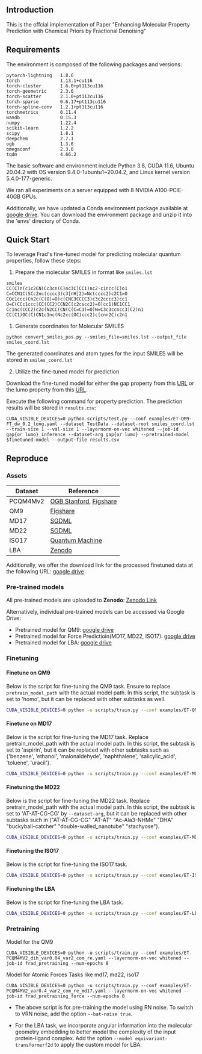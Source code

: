 ## Introduction

This is the offcial implementation of Paper "Enhancing Molecular Property Prediction with
Chemical Priors by Fractional Denoising"


## Requirements

The environment is composed of the following packages and versions:
```
pytorch-lightning   1.8.6
torch               1.13.1+cu116
torch-cluster       1.6.0+pt113cu116
torch-geometric     2.3.0
torch-scatter       2.1.0+pt113cu116
torch-sparse        0.6.17+pt113cu116
torch-spline-conv   1.2.1+pt113cu116
torchmetrics        0.11.4
wandb               0.15.3
numpy               1.22.4
scikit-learn        1.2.2
scipy               1.8.1
deepchem            2.7.1
ogb                 1.3.6
omegaconf           2.3.0
tqdm                4.66.2
```


The basic software and environment include Python 3.8, CUDA 11.6, Ubuntu 20.04.2 with OS version 9.4.0-1ubuntu1~20.04.2, and Linux kernel version 5.4.0-177-generic.

We ran all experiments on a server equipped with 8 NVIDIA A100-PCIE-40GB GPUs.


Additionally, we have updated a Conda environment package available at [google drive](https://drive.google.com/file/d/1X9gUELR6UAifUT7VVtgur2ZWfCGl7kcF/view?usp=sharing). You can download the environment package and unzip it into the 'envs' directory of Conda.

## Quick Start


To leverage Frad's fine-tuned model for predicting molecular quantum properties, follow these steps:

1. Prepare the molecular SMILES in format like `smiles.lst`
```
smiles
CC(C)n(c1c2CN(Cc3cn(C)nc3C)CC1)nc2-c1ncc(C)o1
C=CCN1C(SCc2nc(cccc3)c3[nH]2)=Nc(cccc2)c2C1=O
COc1ccc(Cn2c(C(O)=O)c(CNC3CCCC3)c3c2cccc3)cc1
O=C(CCc1ccc(CC(CC2)CCN2C(c2cscc2)=O)cc1)NC1CC1
Cc1nc(CCC2)c2c(N2CC(CN(C(C=C3)=O)N=C3c3ccncc3)C2)n1
CC(C1)OC(C)CN1c1nc(Nc2cc(OC)ccc2)c(cnn2C)c2n1
```

1. Generate coordinates for Molecular SMILES

```
python convert_smiles_pos.py --smiles_file=smiles.lst --output_file smiles_coord.lst
```

The generated coordinates and atom types for the input SMILES will be stored in `smiles_coord.lst`


2. Utilize the fine-tuned model for prediction

Download the fine-tuned model for either the gap property from this [URL](https://drive.google.com/file/d/14yxjvgbkRodDr6wn3qh4tqIijPMTqXCl/view?usp=sharing) or the lumo property from this [URL](https://drive.google.com/file/d/1pa2daJQk-Xvh8Mj0_YcQahbymE1BKftb/view?usp=sharing).

Execute the following command for property prediction. The prediction results will be stored in `results.csv`:

```
CUDA_VISIBLE_DEVICES=0 python scripts/test.py --conf examples/ET-QM9-FT_dw_0.2_long.yaml --dataset TestData --dataset-root smiles_coord.lst --train-size 1 --val-size 1 --layernorm-on-vec whitened --job-id gap{or lumo}_inference --dataset-arg gap{or lumo} --pretrained-model $finetuned-model --output-file results.csv
```



## Reproduce

### Assets

| Dataset   | Reference                                                                                                    |
|-----------|--------------------------------------------------------------------------------------------------------------|
| PCQM4Mv2  | [OGB Stanford](https://ogb.stanford.edu/docs/lsc/pcqm4mv2/), [Figshare](https://figshare.com/articles/dataset/MOL_LMDB/24961485) |
| QM9       | [Figshare](https://figshare.com/collections/Quantum_chemistry_structures_and_properties_of_134_kilo_molecules/978904) |
| MD17      | [SGDML](http://www.sgdml.org/#datasets)                                                                     |
| MD22      | [SGDML](http://www.sgdml.org/#datasets)                                                                     |
| ISO17     | [Quantum Machine](http://quantum-machine.org/datasets/)                                                     |
| LBA       | [Zenodo](https://zenodo.org/records/4914718)                                                                |

Additionally, we offer the download link for the processed finetuned data at the following URL: [google drive](https://drive.google.com/drive/folders/1qe8EwXSnZ-K8dFaa5HQwWBmFpYYFe2Gn?usp=sharing)


### Pre-trained models 

All pre-trained models are uploaded to **Zenodo**: [Zenodo Link](https://zenodo.org/records/12697467)

Alternatively, individual pre-trained models can be accessed via Google Drive:

- Pretrained model for QM9: [google drive](https://drive.google.com/drive/folders/1sFH7s_L3hqW4HhR7CC8TBUKjwUeslex1?usp=sharing)
- Pretrained model for Force Predictioin(MD17, MD22, ISO17): [google drive](https://drive.google.com/drive/folders/18O-XaubUg_XMImAwnqSidaL0-TLszF3F?usp=sharing)
- Pretrained model for LBA: [google drive](https://drive.google.com/drive/folders/1Z32LO0p1MkF4NTILPzdKH2rIoRmf0ZE6?usp=sharing)




### Finetuning



#### Finetune on QM9

Below is the script for fine-tuning the QM9 task. Ensure to replace `pretrain_model_path` with the actual model path. In this script, the subtask is set to 'homo', but it can be replaced with other subtasks as well.

```bash
CUDA_VISIBLE_DEVICES=0 python -u scripts/train.py --conf examples/ET-QM9-FT_dw_0.2_long.yaml --layernorm-on-vec whitened --job-id frad_homo --dataset-arg homo  --denoising-weight 0.1 --dataset-root $datapath --pretrained-model $pretrain_model_path
```


#### Finetune on MD17
Below is the script for fine-tuning the MD17 task. Replace pretrain_model_path with the actual model path. In this script, the subtask is set to 'aspirin', but it can be replaced with other subtasks such as {'benzene', 'ethanol', 'malonaldehyde', 'naphthalene', 'salicylic_acid', 'toluene', 'uracil'}.


```bash
CUDA_VISIBLE_DEVICES=0 python -u scripts/train.py --conf examples/ET-MD17_FT-angle_9500.yaml  --job-id frad_aspirin --dataset-arg aspirin --pretrained-model $pretrain_model_path --dihedral-angle-noise-scale 20 --position-noise-scale 0.005 --composition true --sep-noisy-node true --train-loss-type smooth_l1_loss
```


#### Finetuning the MD22
Below is the script for fine-tuning the MD22 task. Replace pretrain_model_path with the actual model path. In this script, the subtask is set to 'AT-AT-CG-CG' by `--dataset-arg`, but it can be replaced with other subtasks such in ("AT-AT-CG-CG" "AT-AT" "Ac-Ala3-NHMe" "DHA" "buckyball-catcher" "double-walled_nanotube" "stachyose").
```bash
CUDA_VISIBLE_DEVICES=0 python -u scripts/train.py --conf examples/ET-MD22.yaml --batch-size 32 --inference-batch-size 32 --num-epochs 100 --lr 1e-3 --log-dir md22-AT-AT-CG-CG --dataset-arg AT-AT-CG-CG --ngpus 1 --job-id md22-AT-AT-CG-CG --pretrained-model $$pretrain_model_path --lr-schedule cosine_warmup --save-top-k 1 --save-interval 1 --test-interval 1 --seed 666 --md17 true --train-loss-type smooth_l1_loss
```

#### Finetuning the ISO17
Below is the script for fine-tuning the ISO17 task.
```bash
CUDA_VISIBLE_DEVICES=0 python -u scripts/train.py --conf examples/ET-ISO17.yaml --batch-size 256 --job-id iso17 --inference-batch-size 256 --pretrained-model $pretrain_model_path --num-epochs 50 --lr 2e-4 --log-dir iso-energy --ngpus 1  --save-top-k 1 --save-interval 1 --test-interval 1 --seed 666 --lr-schedule cosine_warmup --md17 true --train-loss-type smooth_l1_loss
```


#### Finetuning the LBA
Below is the script for fine-tuning the LBA task.
```bash
CUDA_VISIBLE_DEVICES=0 python -u scripts/train.py --conf examples/ET-LBA-FT_long_f2d.yaml --layernorm-on-vec whitened --job-id LBA --dataset-root $LBA_DATA_PATH --pretrained-model $pretrain_model_path
```


### Pretraining

Model for the QM9

```
CUDA_VISIBLE_DEVICES=0 python -u scripts/train.py --conf examples/ET-PCQM4MV2_dih_var0.04_var2_com_re.yaml --layernorm-on-vec whitened --job-id frad_pretraining --num-epochs 8 
```
Model for Atomic Forces Tasks like md17, md22, iso17

```
CUDA_VISIBLE_DEVICES=0 python -u scripts/train.py --conf examples/ET-PCQM4MV2_var0.4_var2_com_re_md17.yaml --layernorm-on-vec whitened --job-id frad_pretraining_force --num-epochs 8 
```


- The above script is for pre-training the model using RN noise. To switch to VRN noise, add the option ```--bat-noise true```.

- For the LBA task, we incorporate angular information into the molecular geometry embedding to better model the complexity of the input protein-ligand complex. Add the option ```--model equivariant-transformerf2d``` to apply the custom model for LBA.